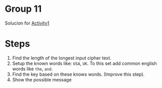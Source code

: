 # Group 11

Solucion for [Activity1](https://github.com/Polkadot-Blockchain-Academy/pba-content/blob/main/syllabus/1-Cryptography/materials/many-time-pad.md)

# Steps
1. Find the length of the longest input cipher text.
2. Setup the known words like: `USA`, `UK`. To this set add common english words like `the`, `and`.
3. Find the key based on these knows words. (Improve this step).
4. Show the possible message

